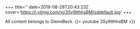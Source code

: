 +++
title=''
date=2019-08-28T20:43:23Z
cover='https://i.ytimg.com/vi/3Sy9tthhsBM/sddefault.jpg'
+++

All content belongs to GlennBeck.
{{< youtube 3Sy9tthhsBM >}}
